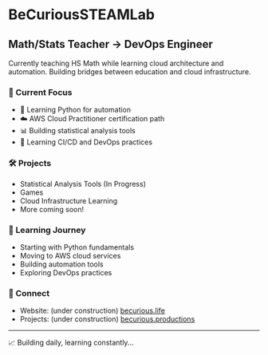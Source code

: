 # BeCuriousSTEAMLab

## Math/Stats Teacher → DevOps Engineer

Currently teaching HS Math while learning cloud architecture and automation.  Building bridges between education and cloud infrastructure. 

### 🎯 Current Focus
- 🐍 Learning Python for automation
- ☁️ AWS Cloud Practitioner certification path
- 📊 Building statistical analysis tools
- 🚀 Learning CI/CD and DevOps practices

### 🛠️ Projects
- Statistical Analysis Tools (In Progress)
- Games
- Cloud Infrastructure Learning
- More coming soon!

### 🌱 Learning Journey
- Starting with Python fundamentals
- Moving to AWS cloud services
- Building automation tools
- Exploring DevOps practices

### 🔗 Connect
- Website: (under construction) [becurious.life](https://becurious.life)
- Projects: (under construction) [becurious.productions](https://becurious.productions)

---
📈 Building daily, learning constantly...
